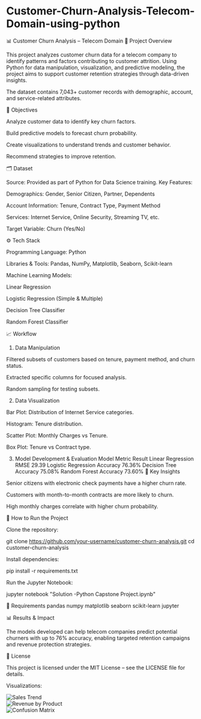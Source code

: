 # Customer-Churn-Analysis-Telecom-Domain-using-python

📊 Customer Churn Analysis – Telecom Domain
📌 Project Overview

This project analyzes customer churn data for a telecom company to identify patterns and factors contributing to customer attrition. Using Python for data manipulation, visualization, and predictive modeling, the project aims to support customer retention strategies through data-driven insights.

The dataset contains 7,043+ customer records with demographic, account, and service-related attributes.

🎯 Objectives

Analyze customer data to identify key churn factors.

Build predictive models to forecast churn probability.

Create visualizations to understand trends and customer behavior.

Recommend strategies to improve retention.

🗂 Dataset

Source: Provided as part of Python for Data Science training.
Key Features:

Demographics: Gender, Senior Citizen, Partner, Dependents

Account Information: Tenure, Contract Type, Payment Method

Services: Internet Service, Online Security, Streaming TV, etc.

Target Variable: Churn (Yes/No)

⚙️ Tech Stack

Programming Language: Python

Libraries & Tools: Pandas, NumPy, Matplotlib, Seaborn, Scikit-learn

Machine Learning Models:

Linear Regression

Logistic Regression (Simple & Multiple)

Decision Tree Classifier

Random Forest Classifier

📈 Workflow
1. Data Manipulation

Filtered subsets of customers based on tenure, payment method, and churn status.

Extracted specific columns for focused analysis.

Random sampling for testing subsets.

2. Data Visualization

Bar Plot: Distribution of Internet Service categories.

Histogram: Tenure distribution.

Scatter Plot: Monthly Charges vs Tenure.

Box Plot: Tenure vs Contract type.

3. Model Development & Evaluation
Model	Metric	Result
Linear Regression	RMSE	29.39
Logistic Regression	Accuracy	76.36%
Decision Tree	Accuracy	75.08%
Random Forest	Accuracy	73.60%
📌 Key Insights

Senior citizens with electronic check payments have a higher churn rate.

Customers with month-to-month contracts are more likely to churn.

High monthly charges correlate with higher churn probability.

🚀 How to Run the Project

Clone the repository:

git clone https://github.com/your-username/customer-churn-analysis.git
cd customer-churn-analysis


Install dependencies:

pip install -r requirements.txt


Run the Jupyter Notebook:

jupyter notebook "Solution -Python Capstone Project.ipynb"

📜 Requirements
pandas
numpy
matplotlib
seaborn
scikit-learn
jupyter

📊 Results & Impact

The models developed can help telecom companies predict potential churners with up to 76% accuracy, enabling targeted retention campaigns and revenue protection strategies.

📄 License

This project is licensed under the MIT License – see the LICENSE file for details.


Visualizations:

![Sales Trend](images/sales_trend.png)  
![Revenue by Product](images/revenue_product.png)  
![Confusion Matrix](images/confusion_matrix.png)
